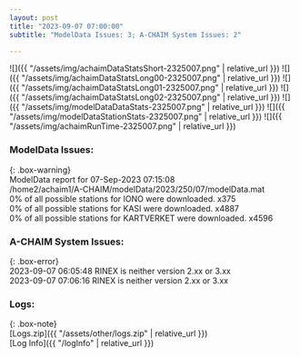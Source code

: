 ```yaml
---
layout: post
title: "2023-09-07 07:00:00"
subtitle: "ModelData Issues: 3; A-CHAIM System Issues: 2"

---
```


![]({{ "/assets/img/achaimDataStatsShort-2325007.png" | relative_url }})
![]({{ "/assets/img/achaimDataStatsLong00-2325007.png" | relative_url }})
![]({{ "/assets/img/achaimDataStatsLong01-2325007.png" | relative_url }})
![]({{ "/assets/img/achaimDataStatsLong02-2325007.png" | relative_url }})
![]({{ "/assets/img/modelDataDataStats-2325007.png" | relative_url }})
![]({{ "/assets/img/modelDataStationStats-2325007.png" | relative_url }})
![]({{ "/assets/img/achaimRunTime-2325007.png" | relative_url }})


### ModelData Issues:  
  
{: .box-warning}  
 ModelData report for 07-Sep-2023 07:15:08   
 /home2/achaim1/A-CHAIM/modelData/2023/250/07/modelData.mat   
 0% of all possible stations for IONO were downloaded. x375   
 0% of all possible stations for KASI were downloaded. x4887   
 0% of all possible stations for KARTVERKET were downloaded. x4596   
  
### A-CHAIM System Issues:  
  
{: .box-error}  
2023-09-07 06:05:48 RINEX is neither version 2.xx or 3.xx  
2023-09-07 07:06:16 RINEX is neither version 2.xx or 3.xx  

### Logs:  
  
{: .box-note}  
[Logs.zip]({{ "/assets/other/logs.zip" | relative_url }})  
[Log Info]({{ "/logInfo" | relative_url }})  
